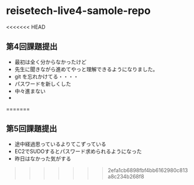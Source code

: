 # reisetech-live4-samole-repo

<<<<<<< HEAD
## 第4回課題提出
- 最初は全く分からなかったけど
- 先生に聞きながら進めてやっと理解できるようになりました。
- git を忘れかけてる・・・・
- パスワードを新しくした
- 中々進まない
- 
=======
## 第5回課題提出
- 途中経過思っているよりてこずっている
- EC2でSUDOするとパスワード求められるようになった
- 昨日はなかった気がする
>>>>>>> 2efa1cb6898fbf4bb6162980c813a8c234b268f8
